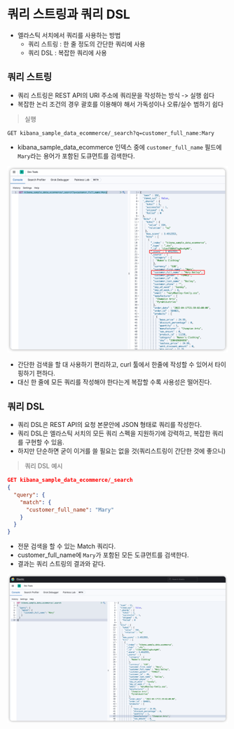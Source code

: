 # 쿼리 스트링과 쿼리 DSL

- 엘라스틱 서치에서 쿼리를 사용하는 방법
  - 쿼리 스트링 : 한 줄 정도의 간단한 쿼리에 사용
  - 쿼리 DSL : 복잡한 쿼리에 사용


## 쿼리 스트링
- 쿼리 스트링은 REST API의 URI 주소에 쿼리문을 작성하는 방식 -> 실행 쉽다
- 복잡한 논리 조건의 경우 괄호를 이용해야 해서 가독성이나 오류/실수 범하기 쉽다

> 실행

```
GET kibana_sample_data_ecommerce/_search?q=customer_full_name:Mary
```
- kibana_sample_data_ecommerce 인덱스 중에 `customer_full_name` 필드에 `Mary`라는 용어가 포함된 도큐먼트를 검색한다.

![](/images/2022-04-04-01-29-09.png)

- 간단한 검색을 할 대 사용하기 편리하고, curl 툴에서 한줄에 작성할 수 있어서 타이핑하기 편하다. 
- 대신 한 줄에 모든 쿼리를 작성해야 한다는게 복잡할 수록 사용성은 떨어진다.

## 쿼리 DSL

- 쿼리 DSL은 REST API의 요청 본문안에 JSON 형태로 쿼리를 작성한다.
- 쿼리 DSL은 엘라스틱 서치의 모든 쿼리 스펙을 지원하기에 강력하고, 복잡한 쿼리를 구현할 수 있음.
- 하지만 단순하면 굳이 이거를 쓸 필요는 없을 것(쿼리스트링이 간단한 것에 좋으니)

> 쿼리 DSL 예시

```json
GET kibana_sample_data_ecommerce/_search
{
  "query": {
    "match": {
      "customer_full_name": "Mary"
    }
  }
}
```
- 전문 검색을 할 수 있는 Match 쿼리다.
- customer_full_name에 `Mary`가 포함된 모든 도큐먼트를 검색한다.
- 결과는 쿼리 스트링의 결과와 같다.

![](/images/2022-04-04-02-00-13.png)





